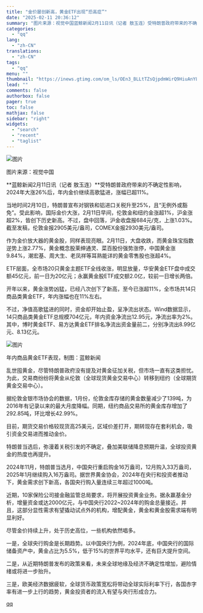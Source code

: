 ```yaml
---
title: "金价屡创新高，黄金ETF出现“恐高症”"
date: "2025-02-11 20:36:12"
summary: "图片来源：视觉中国蓝鲸新闻2月11日讯（记者 敖玉连）受特朗普政府带来的不确定性影响，2024年大涨..."
categories:
  - "qq"
lang:
  - "zh-CN"
translations:
  - "zh-CN"
tags:
  - "qq"
menu: ""
thumbnail: "https://inews.gtimg.com/om_ls/OEn3_BLLtTZsQjpdmWirQ9HiuAnYLb5nPU6jjFg6f7maMAA_640360/0"
lead: ""
comments: false
authorbox: false
pager: true
toc: false
mathjax: false
sidebar: "right"
widgets:
  - "search"
  - "recent"
  - "taglist"
---
```


![图片](https://inews.gtimg.com/om_bt/O-1wX87sWJBXgVbxPmFUuaDboykB8RysSrs3o3GBGHbx8AA/641)

图片来源：视觉中国

**蓝鲸新闻2月11日讯（记者 敖玉连）**受特朗普政府带来的不确定性影响，2024年大涨26%后，年内金价继续高歌猛进，涨幅已超11%。

当地时间2月10日，特朗普宣布对钢铁和铝进口关税升至25%，且“无例外或豁免”。受此影响，国际金价大涨，2月11日早间，伦敦金和纽约金涨超1%，沪金涨超2%，皆创下历史新高。不过，盘中回落，沪金收盘报684元/克，上涨1.03%。截至发稿，伦敦金报2905美元/盎司，COMEX金报2930美元/盎司。

作为金价放大器的黄金股，同样表现亮眼。2月11日，大盘收跌，而黄金珠宝指数逆势上涨2.77%，黄金概念股莱绅通灵、菜百股份强势涨停，中国黄金涨9.84%，潮宏基、周大生、老凤祥等耳熟能详的黄金零售股也涨超4%。

ETF层面，全市场20只黄金主题ETF全线收涨，明显放量，华安黄金ETF盘中成交额45亿元，前一日为20亿元；永赢黄金股ETF成交额2.0亿，较前一日增长两倍。

开年以来，黄金涨势凶猛，已经八次创下了新高，至今已涨超11%，全市场共14只商品类黄金ETF，年内涨幅也在11%左右。

不过，净值高歌猛进的同时，资金却开始止盈，呈净流出状态。Wind数据显示，14只商品类黄金ETF总规模704亿元，年内资金净流出12.95元，净流出率为2%。其中，博时黄金ETF、易方达黄金ETF排名净流出资金量前二，分别净流出8.99亿元、8.13亿元。

![图片](https://inews.gtimg.com/om_bt/O60QPZOYkcDiJRYGcW-uGUJbe_fJ5gQy6DaYJwRzFkgYsAA/641)

年内商品黄金ETF表现，制图：蓝鲸新闻

乱世囤黄金，尽管特朗普政府没有提及对黄金征加关税，但市场一直有这类担忧。为此，交易商纷纷将黄金从伦敦（全球现货黄金交易中心）转移到纽约（全球期货黄金交易中心）。

据伦敦金银市场协会的数据，1月份，伦敦金库存储的黄金数量减少了139吨，为2016年有记录以来的最大月度降幅。同期，纽约商品交易所的黄金库存增加了292.85吨，环比增长42.99%。

目前，期货交易价格较现货高25美元，区域价差打开，期转现存在套利机会，吸引资金交易进而推动金价。

特朗普当选后，弥漫着关税引发的不确定，叠加美联储降息预期升温，全球投资黄金的热度也再提升。

2024年11月，特朗普当选月，中国央行重启购金16万盎司，12月购入33万盎司，2025年1月继续购入16万盎司。据世界黄金协会，2024年在央行和投资者推动下，黄金需求创下新高，各国央行购入量连续三年超过1000吨。

近期，10家保险公司接金融监管总局要求，将开展投资黄金业务。据永赢基金分析，增量资金或达2000亿元，与中国央行2022~2024年的购金总量接近。并且，这部分显性需求有望撬动试点外的机构，增配黄金，黄金和黄金股需求端有明显利好。

尽管金价持续上升，处于历史高位，一些机构依然唱多。

一是，全球央行购金是长期趋势。以中国央行为例，2024年底，中国央行的国际储备资产中，黄金占比为5.5%，低于15%的世界平均水平，还有巨大提升空间。

二是，从近期特朗普发布的政策来看，未来全球地缘及经济不确定性增加，避险情绪或将进一步抬升。

三是，欧美经济数据疲软，全球货币政策宽松将带动全球实际利率下行，各国赤字率有进一步上行的趋势，黄金投资者的流入有望与央行形成合力。

[qq](https://new.qq.com/rain/a/20250211A089Q500)

